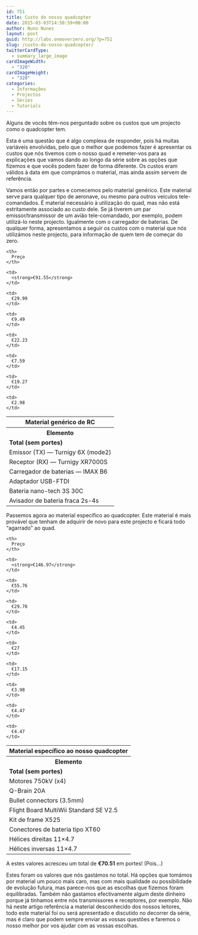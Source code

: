 ```yaml
---
id: 751
title: Custo do nosso quadcopter
date: 2015-03-03T14:50:59+00:00
author: Nuno Nunes
layout: post
guid: http://labs.oneoverzero.org/?p=751
slug: /custo-do-nosso-quadcopter/
twitterCardType:
  - summary_large_image
cardImageWidth:
  - "320"
cardImageHeight:
  - "320"
categories:
  - Informações
  - Projectos
  - Séries
  - Tutorials
---
```

Alguns de vocês têm-nos perguntado sobre os custos que um projecto como o quadcopter tem.

Esta é uma questão que é algo complexa de responder, pois há muitas variáveis envolvidas, pelo que o melhor que podemos fazer é apresentar os custos que nós tivemos com o nosso quad e remeter-vos para as explicações que vamos dando ao longo da série sobre as opções que fizemos e que vocês podem fazer de forma diferente. Os custos eram válidos à data em que comprámos o material, mas ainda assim servem de referência.

Vamos então por partes e comecemos pelo material genérico. Este material serve para qualquer tipo de aeronave, ou mesmo para outros veículos tele-comandados. É material necessário à utilização do quad, mas não está estritamente associado ao custo dele. Se já tiverem um par emissor/transmissor de um avião tele-comandado, por exemplo, podem utilizá-lo neste projecto. Igualmente com o carregador de baterias. De qualquer forma, apresentamos a seguir os custos com o material que nós utilizámos neste projecto, para informação de quem tem de começar do zero.

<table>
  <tr>
    <th colspan="2">
      Material genérico de RC
    </th>
  </tr>
  
  <tr>
    <th>
      Elemento
    </th>
    
    <th>
      Preço
    </th>
  </tr>
  
  <tr>
    <td>
      <strong>Total (sem portes)</strong>
    </td>
    
    <td>
      <strong>€91.55</strong>
    </td>
  </tr>
  
  <tr>
    <td>
      Emissor (TX) — Turnigy 6X (mode2)
    </td>
    
    <td>
      €29.99
    </td>
  </tr>
  
  <tr>
    <td>
      Receptor (RX) — Turnigy XR7000S
    </td>
    
    <td>
      €9.49
    </td>
  </tr>
  
  <tr>
    <td>
      Carregador de baterias — IMAX B6
    </td>
    
    <td>
      €22.23
    </td>
  </tr>
  
  <tr>
    <td>
      Adaptador USB-FTDI
    </td>
    
    <td>
      €7.59
    </td>
  </tr>
  
  <tr>
    <td>
      Bateria nano-tech 3S 30C
    </td>
    
    <td>
      €19.27
    </td>
  </tr>
  
  <tr>
    <td>
      Avisador de bateria fraca 2s-4s
    </td>
    
    <td>
      €2.98
    </td>
  </tr>
</table>

Passemos agora ao material específico ao quadcopter. Este material é mais provável que tenham de adquirir de novo para este projecto e ficará todo &#8220;agarrado&#8221; ao quad.

<table>
  <tr>
    <th colspan="2">
      Material específico ao nosso quadcopter
    </th>
  </tr>
  
  <tr>
    <th>
      Elemento
    </th>
    
    <th>
      Preço
    </th>
  </tr>
  
  <tr>
    <td>
      <strong>Total (sem portes)</strong>
    </td>
    
    <td>
      <strong>€146.97</strong>
    </td>
  </tr>
  
  <tr>
    <td>
      Motores 750kV (x4)
    </td>
    
    <td>
      €55.76
    </td>
  </tr>
  
  <tr>
    <td>
      Q-Brain 20A
    </td>
    
    <td>
      €29.78
    </td>
  </tr>
  
  <tr>
    <td>
      Bullet connectors (3.5mm)
    </td>
    
    <td>
      €4.45
    </td>
  </tr>
  
  <tr>
    <td>
      Flight Board MultiWii Standard SE V2.5
    </td>
    
    <td>
      €27
    </td>
  </tr>
  
  <tr>
    <td>
      Kit de frame X525
    </td>
    
    <td>
      €17.15
    </td>
  </tr>
  
  <tr>
    <td>
      Conectores de bateria tipo XT60
    </td>
    
    <td>
      €3.98
    </td>
  </tr>
  
  <tr>
    <td>
      Hélices direitas 11&#215;4.7
    </td>
    
    <td>
      €4.47
    </td>
  </tr>
  
  <tr>
    <td>
      Hélices inversas 11&#215;4.7
    </td>
    
    <td>
      €4.47
    </td>
  </tr>
</table>

A estes valores acresceu um total de **€70.51** em portes! (Pois&#8230;)

Estes foram os valores que nós gastámos no total. Há opções que tomámos por material um pouco mais caro, mas com mais qualidade ou possibilidade de evolução futura, mas parece-nos que as escolhas que fizemos foram equilibradas. Também não gastamos efectivamente algum deste dinheiro porque já tínhamos entre nós transmissores e receptores, por exemplo. Não há neste artigo referência a material desconhecido dos nossos leitores, todo este material foi ou será apresentado e discutido no decorrer da série, mas é claro que podem sempre enviar as vossas questões e faremos o nosso melhor por vos ajudar com as vossas escolhas.